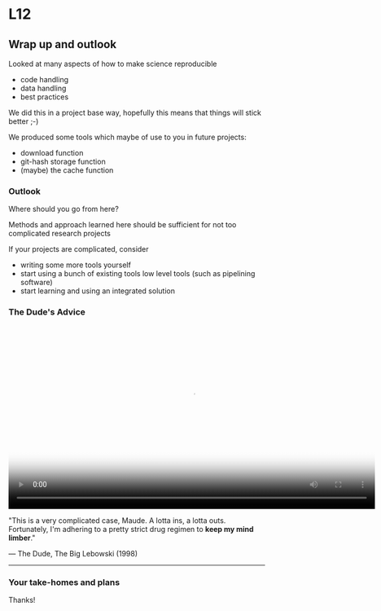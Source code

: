 # L12
## Wrap up and outlook

Looked at many aspects of how to make science reproducible
  - code handling
  - data handling
  - best practices

We did this in a project base way, hopefully this means that things will stick better ;-)

We produced some tools which maybe of use to you in future projects:
- download function
- git-hash storage function
- (maybe) the cache function

### Outlook

Where should you go from here?

Methods and approach learned here should be sufficient for not too complicated research projects

If your projects are complicated, consider
- writing some more tools yourself
- start using a bunch of existing tools low level tools (such as pipelining software)
- start learning and using an integrated solution


### The Dude's Advice

<video poster="/apps/files_videoplayer/img/poster.png" src="https://people.ee.ethz.ch/~werderm/rere-data/the-big-lebowski-lotta-ins-2.mp4" width="720" controls><source src="https://people.ee.ethz.ch/~werderm/rere-data/the-big-lebowski-lotta-ins-2.mp4" type="video/mp4"></video>

"This is a very complicated case, Maude.
A lotta ins, a lotta outs.
Fortunately, I'm adhering to a pretty strict drug regimen to **keep my mind limber**."

— The Dude, The Big Lebowski (1998)

---

### Your take-homes and plans

Thanks!
<!-- .element: class="fragment" data-fragment-index="1" -->
